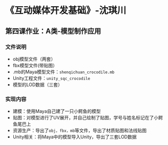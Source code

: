 # 《互动媒体开发基础》-沈琪川
## 第四课作业：A类-模型制作应用
### 文件说明
* obj模型文件（两套）
* fbx模型文件(带贴图）
* .mb的Maya模型文件：`shenqichuan_crocodile.mb`
* Unity工程文件：`unity_sqc_crocodile`
* 模型的LOD数据（三套）
### 实现内容
* 建模：使用Maya自己建了一只小鳄鱼的模型
* 贴图：对模型进行了UV展开，并自己绘制了贴图，学号与姓名标记在了小鳄鱼尾巴上
* 资源生产：导出了`obj，fbx，mb`等文件，导出了材质贴图和法线贴图
* Unity相关：将Maya中的模型导入Unity，导出了三套LOD数据
